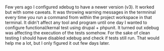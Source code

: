 Few yers ago I configured xdebug to have a newer version (v3). It worked but with some caveats.
It was throwing warning messages in the termninal every time you run a command from within the project workspace in that terminal.
It didn't affect any tool and program until one day I wanted to configure functional/kernal test using drupal + phpunit.
It turned out xdebug was affecting the execution of the tests somehow. For the sake of clean testing I should have disabled xdebug and check if
tests still run. That would help me a lot, but I only figured it out few days later.
